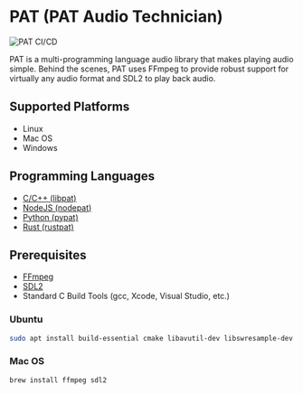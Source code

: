 # PAT (PAT Audio Technician)
![PAT CI/CD](https://github.com/tnewman/pat/workflows/PAT%20CI/CD/badge.svg)

PAT is a multi-programming language audio library that makes playing audio simple. Behind the 
scenes, PAT uses FFmpeg to provide robust support for virtually any audio format and SDL2 to 
play back audio.

## Supported Platforms
- Linux
- Mac OS
- Windows

## Programming Languages
- [C/C++ (libpat)](libpat/README.md)
- [NodeJS (nodepat)](nodepat/README.md)
- [Python (pypat)](pypat/README.md)
- [Rust (rustpat)](rustpat/README.md)

## Prerequisites
- [FFmpeg](https://www.ffmpeg.org/download.html)
- [SDL2](https://www.libsdl.org/download-2.0.php)
- Standard C Build Tools (gcc, Xcode, Visual Studio, etc.)

### Ubuntu
```bash
sudo apt install build-essential cmake libavutil-dev libswresample-dev libavdevice-dev libavcodec-dev libavformat-dev libswscale-dev libsdl2-dev ninja-build
```

### Mac OS
```bash
brew install ffmpeg sdl2
```
